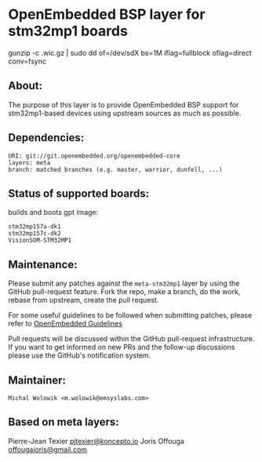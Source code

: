 OpenEmbedded BSP layer for stm32mp1 boards
==========================================

gunzip -c <IMAGE>.wic.gz | sudo dd of=/dev/sdX bs=1M iflag=fullblock oflag=direct conv=fsync

About:
-----
The purpose of this layer is to provide OpenEmbedded BSP support for
stm32mp1-based devices using upstream sources as much as possible.

Dependencies:
------------
    URI: git://git.openembedded.org/openembedded-core
    layers: meta
    branch: matched branches (e.g. master, warrior, dunfell, ...)

Status of supported boards:
--------------------------
builds and boots gpt image:

    stm32mp157a-dk1
    stm32mp157c-dk2
    VisionSOM-STM32MP1

Maintenance:
-----------

Please submit any patches against the `meta-stm32mp1` layer by using the
GitHub pull-request feature. Fork the repo, make a branch, do the
work, rebase from upstream, create the pull request.

For some useful guidelines to be followed when submitting patches,
please refer to [OpenEmbedded Guidelines](http://openembedded.org/wiki/Commit_Patch_Message_Guidelines)

Pull requests will be discussed within the GitHub pull-request
infrastructure. If you want to get informed on new PRs and the
follow-up discussions please use the GitHub's notification system.


Maintainer:
-----------
    Michal Wolowik <m.wolowik@emsyslabs.com>
    
Based on meta layers:
-----------
Pierre-Jean Texier <pjtexier@koncepto.io>
Joris Offouga <offougajoris@gmail.com>
